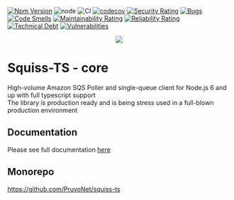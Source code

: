 [![Npm Version](https://img.shields.io/npm/v/@squiss/core.svg?style=popout)](https://www.npmjs.com/package/@squiss/core)
![node](https://img.shields.io/node/v-lts/@squiss/core)
![CI](https://github.com/PruvoNet/squiss-ts/workflows/CI/badge.svg?branch=master)
[![codecov](https://codecov.io/gh/PruvoNet/squiss-ts/branch/master/graph/badge.svg)](https://codecov.io/gh/PruvoNet/squiss-ts)
[![Security Rating](https://sonarcloud.io/api/project_badges/measure?project=PruvoNet_squiss-ts&metric=security_rating)](https://sonarcloud.io/dashboard?id=PruvoNet_squiss-ts)
[![Bugs](https://sonarcloud.io/api/project_badges/measure?project=PruvoNet_squiss-ts&metric=bugs)](https://sonarcloud.io/dashboard?id=PruvoNet_squiss-ts)
[![Code Smells](https://sonarcloud.io/api/project_badges/measure?project=PruvoNet_squiss-ts&metric=code_smells)](https://sonarcloud.io/dashboard?id=PruvoNet_squiss-ts)
[![Maintainability Rating](https://sonarcloud.io/api/project_badges/measure?project=PruvoNet_squiss-ts&metric=sqale_rating)](https://sonarcloud.io/dashboard?id=PruvoNet_squiss-ts)
[![Reliability Rating](https://sonarcloud.io/api/project_badges/measure?project=PruvoNet_squiss-ts&metric=reliability_rating)](https://sonarcloud.io/dashboard?id=PruvoNet_squiss-ts)
[![Technical Debt](https://sonarcloud.io/api/project_badges/measure?project=PruvoNet_squiss-ts&metric=sqale_index)](https://sonarcloud.io/dashboard?id=PruvoNet_squiss-ts)
[![Vulnerabilities](https://sonarcloud.io/api/project_badges/measure?project=PruvoNet_squiss-ts&metric=vulnerabilities)](https://sonarcloud.io/dashboard?id=PruvoNet_squiss-ts)

<p align="center">
  <a href="https://squiss-ts.pruvo.com"><img src="https://github.com/PruvoNet/squiss-ts/blob/docs/source/images/logo.png?raw=true" /></a>
</p>

# Squiss-TS - core
High-volume Amazon SQS Poller and single-queue client for Node.js 6 and up with full typescript support  
The library is production ready and is being stress used in a full-blown production environment

## Documentation

Please see full documentation <a href="https://squiss-ts.pruvo.com">here</a>

## Monorepo
https://github.com/PruvoNet/squiss-ts
